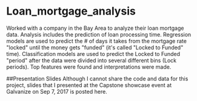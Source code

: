 # Loan_mortgage_analysis
Worked with a company in the Bay Area to analyze their loan mortgage data. Analysis includes the prediction of loan processing time.
Regression models are used to predict the # of days it takes 
from the mortgage rate "locked" until the money gets "funded" (it's called "Locked to Funded" time).
Classification models are used to predict the Locked to Funded "period" after the data were divided 
into several different bins (Lock periods).
Top features were found and interpretations were made.

##Presentation Slides
Although I cannot share the code and data for this project, 
slides that I presented at the Capstone showcase event at Galvanize on Sep 7, 2017 is posted here.
